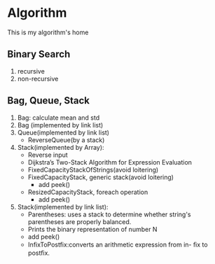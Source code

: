 # Algorithm
This is my algorithm's home

## Binary Search

1. recursive
2. non-recursive


## Bag, Queue, Stack

1. Bag: calculate mean and std
2. Bag (implemented by link list)
3. Queue(implemented by link list)
   * ReverseQueue(by a stack)
4. Stack(implemented by Array): 
   * Reverse input 
   * Dijkstra’s Two-Stack Algorithm for Expression Evaluation
   * FixedCapacityStackOfStrings(avoid loitering)
   * FixedCapacityStack, generic stack(avoid loitering)
     * add peek()
   * ResizedCapacityStack, foreach operation
     * add peek()
5. Stack(implemented by link list):
   * Parentheses: uses a stack to determine whether string's parentheses are properly balanced.
   * Prints the binary representation of number N 
   * add peek()
   * InfixToPostfix:converts an arithmetic expression from in- ﬁx to postﬁx.